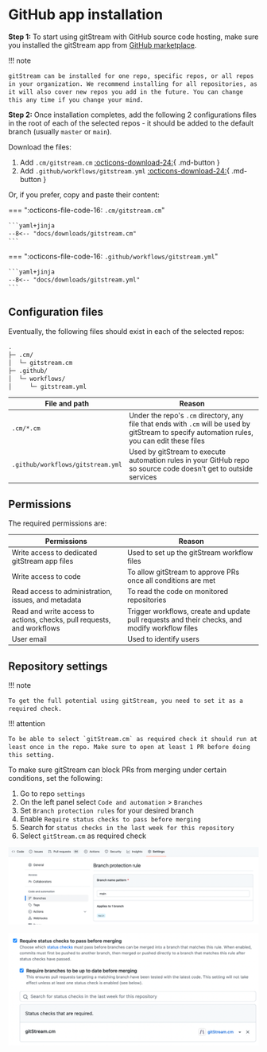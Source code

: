 # GitHub app installation 

**Step 1:** To start using gitStream with GitHub source code hosting, make sure you installed the gitStream app from [GitHub marketplace](https://github.com/marketplace/gitstream-by-linearb).

!!! note 

	gitStream can be installed for one repo, specific repos, or all repos in your organization. We recommend installing for all repositories, as it will also cover new repos you add in the future. You can change this any time if you change your mind.

**Step 2:** Once installation completes, add the following 2 configurations files in the root of each of the selected repos - it should be added to the default branch (usually `master` or `main`).

Download the files:

1. Add `.cm/gitstream.cm` [:octicons-download-24:](/downloads/gitstream.cm){ .md-button }
2. Add `.github/workflows/gitstream.yml` [:octicons-download-24:](/downloads/gitstream.yml){ .md-button }

Or, if you prefer, copy and paste their content:

=== ":octicons-file-code-16: `.cm/gitstream.cm`"

    ```yaml+jinja
    --8<-- "docs/downloads/gitstream.cm"
    ```
=== ":octicons-file-code-16: `.github/workflows/gitstream.yml`"

    ```yaml+jinja   
    --8<-- "docs/downloads/gitstream.yml"
    ```

## Configuration files

Eventually, the following files should exist in each of the selected repos:

```
.
├─ .cm/
│  └─ gitstream.cm
├─ .github/
│  └─ workflows/
│     └─ gitstream.yml
```

| File and path         | Reason |
|-----------------------|----------------------------------------|
| `.cm/*.cm`    | Under the repo's `.cm` directory, any file that ends with `.cm` will be used by gitStream to specify automation rules, you can edit these files |
| `.github/workflows/gitstream.yml` | Used by gitStream to execute automation rules in your GitHub repo so source code doesn't get to outside services |

## Permissions

The required permissions are: 

| Permissions           | Reason |
|----------------------|-------------------------------------------------------|
| Write access to dedicated gitStream app files | Used to set up the gitStream workflow files |
| Write access to code | To allow gitStream to approve PRs once all conditions are met |
| Read access to administration, issues, and metadata | To read the code on monitored repositories |
| Read and write access to actions, checks, pull requests, and workflows | Trigger workflows, create and update pull requests and their checks, and modify workflow files |
| User email | Used to identify users |

## Repository settings

!!! note

    To get the full potential using gitStream, you need to set it as a required check.

!!! attention

    To be able to select `gitStream.cm` as required check it should run at least once in the repo. Make sure to open at least 1 PR before doing this setting.


To make sure gitStream can block PRs from merging under certain conditions, set the following:

1. Go to repo `settings`
2. On the left panel select `Code and automation` > `Branches` 
3. Set `Branch protection rules` for your desired branch 
4. Enable `Require status checks to pass before merging`
5. Search for `status checks in the last week for this repository`
6. Select `gitStream.cm` as required check

![Branch protection rules](/screenshots/branch_protection_in_github.png)
  
![Required checks](/screenshots/required_checks_in_github.png)
